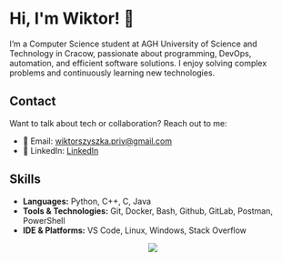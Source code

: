 # Hi, I'm Wiktor! 👋

I’m a Computer Science student at AGH University of Science and Technology in Cracow, passionate about programming, DevOps, automation, and efficient software solutions. I enjoy solving complex problems and continuously learning new technologies.

## Contact
Want to talk about tech or collaboration? Reach out to me:
- 📧 Email: [wiktorszyszka.priv@gmail.com](mailto:wiktorszyszka.priv@gmail.com)
- 🔗 LinkedIn: [LinkedIn](https://www.linkedin.com/in/wiktor-szyszka-60ba82270/?locale=en_US)

## Skills

- **Languages:** Python, C++, C, Java
- **Tools & Technologies:** Git, Docker, Bash, Github, GitLab, Postman, PowerShell
- **IDE & Platforms:** VS Code, Linux, Windows, Stack Overflow

<p align="center">
  <a href="https://skillicons.dev">
    <img src="https://skillicons.dev/icons?i=python,cpp,c,java,git,docker,linux,bash,gitlab,windows,markdown,postman,powershell,stackoverflow,vscode" />
  </a>
</p>
